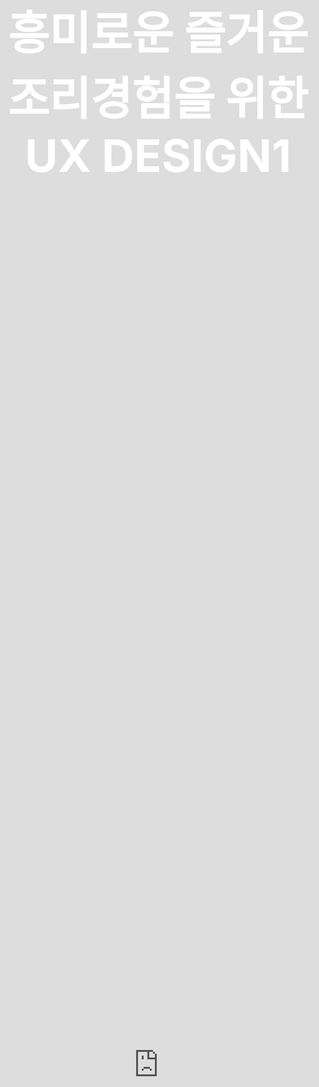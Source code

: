 ```yaml
---
date: "2019-11-29 12:45:07"
layout: tips
title: Text over full background-video
description: 그냥 테스툥
image: /images/index/kitchen_design01.png
category: tips
tags:
  - jjong
author: JJong
paginate: false
---
```


이것은 무엇이오 웹에서 입력가능하옹? 뭐짐 이제되

<style>
  body{
    background: black;
  }
  .banner{
    width: auto;
    height: auto;
    overflow: hidden;
    display: flex;
    justify-content: center;
    align-items: center;
  }
  .banner video{
    position: absolute;
    top: 0;
    left: 0;
    object-fit: cover;
    width: 100%;
    height: 100%;
    pointer-events: none;
  }
  .banner .content{
    position: relative;
    z-index: 1;
    max-width : 1000px;
    margin: 0 auto;
    text-align: center;
  }
  .banner .content h1{
    margin: 0;
    padding: 0;
    font-size: 4.5rem;
    text-transform: uppercase;
    color: #fff;
  }
  .bannerd iframe {
    
    
   position: absolute;
    top: 0;
    left: 0;
    object-fit: cover;
    width: 100%;
    height: 100%;
    pointer-events: none;
}
 .banner iframe{
    
   width: 100%;
   /* height: 100%; */
   height: 56.25vw; 
   /* Given a 16:9 aspect ratio, 9/16*100 = 56.25 */
   min-height: 100vh;
   min-width: 177.77vh; /* Given a 16:9 aspect ratio, 16/9*100 = 177.77 */
   position: absolute;
   top: 50%;
   left: 50%;
   transform: translate(-50%, -50%);
   
}
</style>

<!-- <div class="banner">
  <video autoplay muted loop>
    <source src="https://d2xch9q88t25k4.cloudfront.net/main-page-media/PC/mannacea.mp4" type="video/mp4">
  </video>
  <div class="content">
    <h1>Hello</h1>
  </div>
</div> -->

<div class="banner">
    <iframe src="https://player.vimeo.com/video/475423401?background=1&autoplay=1&loop=1&byline=0&title=0" 
           frameborder="0" webkitallowfullscreen mozallowfullscreen allowfullscreen ></iframe>
  <div class="content">
    <h1>흥미로운 즐거운 조리경험을 위한 UX Design1</h1>
  </div>
</div>

<iframe src="https://player.vimeo.com/video/149915506?color=00ccff&title=0&byline=0&portrait=0" width="640" height="360" frameborder="0" allow="autoplay; fullscreen" allowfullscreen></iframe>
<p><a href="https://vimeo.com/149915506">Drone</a> from <a href="https://vimeo.com/skyless">Skyless Productions</a> on <a href="https://vimeo.com">Vimeo</a>.</p>

http://imjjong.dothome.co.kr/cooking_oven.mp4
https://player.vimeo.com/video/76979871?background=1&autoplay=1&loop=1&byline=0&title=0
